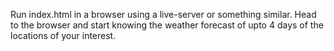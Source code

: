 Run index.html in a browser using a live-server or something similar.
Head to the browser and start knowing the weather forecast of upto 4 days of the locations of your interest.

